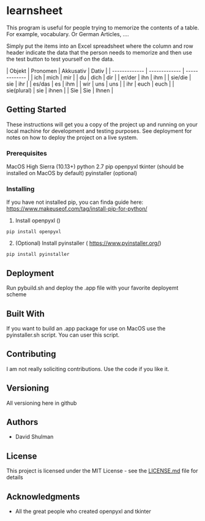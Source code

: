 # learnsheet

This program is useful for people trying to memorize the contents of a table. For example, vocabulary. Or German Articles, .... 

Simply put the items into an Excel spreadsheet where the column and row header indicate the data that the person needs to memorize and then use the test button to test yourself on the data.

| Objekt | Pronomen | Akkusativ | Dativ | 
| ------------- | ------------- | ------------- | 
| ich | mich | mir | 
| du | dich | dir | 
| er/der | ihn | ihm | 
| sie/die | sie | ihr | 
| es/das | es | ihm | 
| wir | uns | uns | 
| ihr | euch | euch | 
| sie(plural) | sie | ihnen | 
| Sie | Sie | Ihnen | 
   

## Getting Started

These instructions will get you a copy of the project up and running on your local machine for development and testing purposes. See deployment for notes on how to deploy the project on a live system.

### Prerequisites

MacOS High Sierra (10.13+)
python 2.7
pip
openpyxl
tkinter (should be installed on MacOS by default)
pyinstaller (optional)

### Installing 

If you have not installed pip, you can finda  guide here:
https://www.makeuseof.com/tag/install-pip-for-python/


1. Install openpyxl ()
```
pip install openpyxl

```

2. (Optional) Install pyinstaller ( https://www.pyinstaller.org/)
```
pip install pyinstaller

```


## Deployment

Run pybuild.sh and deploy the .app file with your favorite deployemt scheme 

## Built With

If you want to build an .app package for use on MacOS use the pyinstaller.sh script. You can user this script. 

## Contributing

I am not really soliciting contributions. Use the code if you like it. 

## Versioning

All versioning here in github

## Authors

* David Shulman 


## License

This project is licensed under the MIT License - see the [LICENSE.md](LICENSE.md) file for details

## Acknowledgments

* All the great people who created openpyxl and tkinter

